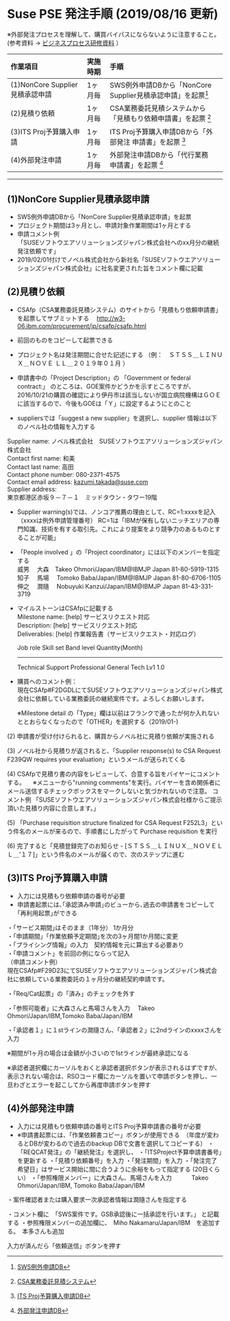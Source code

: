 # Suse PSE 発注手順    (2019/08/16 更新)  

※外部発注プロセスを理解して、購買バイパスにならないように注意すること。  
 (参考資料 ->  [ビジネスプロセス研修資料](https://github.ibm.com/FUSHUKU/zLinux/blob/master/0643AF6EB51A031949257B02001210D4.md) ）

| 作業項目                       | 実施時期  | 手順                                                      | 
|:-------------------------------|:---------|:----------------------------------------------------------|
| (1)NonCore Supplier見積承認申請 | 1ヶ月毎   | SWS例外申請DBから「NonCore Supplier見積承認申請」を起票[^1]  |
| (2)見積り依頼                   | 1ヶ月毎   | CSA業務委託見積システムから「見積もり依頼申請書」を起票 [^2]   |
| (3)ITS Proj予算購入申請         | 1ヶ月毎   | ITS Proj予算購入申請DBから「外部発注 申請書」を起票    [^3]   |
| (4)外部発注申請                 | 1ヶ月毎   | 外部発注申請DBから「代行業務　申請書」を起票           [^4]   |


[^1]: [SWS例外申請DB](Notes://d19dbr14.sagamino.ibm.com/4925806B0031FC54/C752201663B186C049258076001AC935)  
[^2]: [CSA業務委託見積システム](http://w3-06.ibm.com/procurement/jp/csafp/csafp.html)  
[^3]: [ITS Proj予算購入申請DB](Notes://d19dbr05.sagamino.ibm.com/492573E500135CC3/A70DA597AC74F9DD4925774C00119ED8)  
[^4]: [外部発注申請DB](Notes://d19dbr05.sagamino.ibm.com/4925762700169378/E30180123533CC154925760F001CA1C8)  

-----------------------------------------------------

## (1)NonCore Supplier見積承認申請  
- SWS例外申請DBから「NonCore Supplier見積承認申請」を起票  
- プロジェクト期間は3ヶ月とし、申請対象作業期間は1ヶ月とする  
- 申請コメント例  
 「SUSEソフトウエアソリューションズジャパン株式会社へのxx月分の継続発注依頼です」  
- 2019/02/01付けでノベル株式会社から新社名「SUSEソフトウエアソリューションズジャパン株式会社」に社名変更された旨をコメント欄に記載  

## (2)見積り依頼  
- CSAfp（CSA業務委託見積システム）のサイトから「見積もり依頼申請書」を起票してサブミットする　
    http://w3-06.ibm.com/procurement/jp/csafp/csafp.html

- 前回のものをコピーして起票できる  
- プロジェクト名は発注期間に合せた記述にする
  （例：　ＳＴＳＳ＿ＬＩＮＵＸ＿ＮＯＶＥ ＬＬ＿２０１９年０１月  ）  
- 申請書中の「Project Description」の 「Government or federal contract:」 のところは、GOE案件かどうかを示すところですが、2016/10/21の購買の確認により伊丹市は該当しないが国立病院機構はＧＯＥに該当するので、今後もGOEは「Ｙ」に設定するようにとのこと  
- suppliersでは「suggest a new supplier」を選択し、supplier 情報は以下のノベル社の情報を入力する  

Supplier name: 	ノベル株式会社　SUSEソフトウエアソリューションズジャパン株式会社  
Contact first name: 	和美  
Contact last name: 	高田  
Contact phone number: 	080-2371-4575  
Contact email address: 	kazumi.takada@suse.com  
Supplier address: 	  
  東京都港区赤坂９－７－１　ミッドタウン・タワー19階  

- Supplier warning(s)では、ノンコア推薦の理由として、RC=1:xxxxを記入（xxxxは例外申請管理番号）
  RC=1は「IBMが保有しないニッチエリアの専門知識、技術を有する取引先。これにより提案をより競争力のあるものとすることが可能」

- 「People involved 」の「Project coordinator」には以下のメンバーを指定する  
威男　  大森　Takeo Ohmori/Japan/IBM@IBMJP Japan 81-80-5919-1315  
知子　 馬場　 Tomoko Baba/Japan/IBM@IBMJP Japan 81-80-6706-1105  
伸之　 澗隨　 Nobuyuki Kanzui/Japan/IBM@IBMJP Japan 81-43-331-3719   
 
- マイルストーンはCSAfpに記載する  
   Milestone name: [help] 	サービスリクエスト対応  
   Description: [help] 	サービスリクエスト対応  
   Deliverables: [help] 	作業報告書（サービスリクエスト・対応ログ）   

   Job role                        Skill set  Band level Quantity(Month)  
   ------------------------------  ---------  ---------- ---------------  
   Technical Support Professional  General    Tech Lv1    1.0   

- 購買へのコメント例：  
現在CSAfp#F2DGDLにてSUSEソフトウエアソリューションズジャパン株式会社に依頼している業務委託の継続案件です。よろしくお願いします。

  ※Milestone detail の「Type」欄は以前はフランクで通ったが何か入れないととおらなくなったので「OTHER」を選択する（2019/01-)

(2) 申請書が受け付けられると、購買からノベル社に見積り依頼が実施される

(3) ノベル社から見積りが返されると、「Supplier response(s) to CSA Request F239QW requires your evaluation」というメールが送られてくる

(4) CSAfpで見積り書の内容をレビューして、合意する旨をバイヤーにコメントする。
　※メニューから"running comments"を実行。バイヤーを含め関係者にメール送信するチェックボックスをマークしないと気づかれないので注意。
コメント例
「SUSEソフトウエアソリューションズジャパン株式会社様からご提示頂いた見積り内容に合意します。」

(5) 「Purchase requisition structure finalized for CSA Request F252L3」という件名のメールが来るので、手順書にしたがって Purchase requisition を実行

(6) 完了すると「見積登録完了のお知らせ - [ＳＴＳＳ＿ＬＩＮＵＸ＿ＮＯＶＥＬＬ＿’１７]」という件名のメールが届くので、次のステップに進む

## (3)ITS Proj予算購入申請  
- 入力には見積もり依頼申請の番号が必要  
- 申請書起票には､｢承認済み申請｣のビューから､過去の申請書をコピーして｢再利用起票｣ができる  

・｢サービス期間｣はそのまま（1年分） 1か月分  
・「申請期間」｢作業依頼予定期間｣を次の3ヶ月間1か月間に変更  
・「プライシング情報」の入力　契約情報を元に算出する必要あり  
・「申請コメント」を前回の例にならって記入  
（申請コメント例）  
現在CSAfp#F29D23にてSUSEソフトウエアソリューションズジャパン株式会社に依頼している業務委託の１ヶ月分の継続契約申請です。  


・「Req/Cat起票」の「済み」のチェックを外す

・「参照可能者」に大森さんと馬場さんを入力　
Takeo Ohmori/Japan/IBM,Tomoko Baba/Japan/IBM

・「承認者１」に１stラインの澗隨さん、「承認者２」に2ndラインのxxxxさんを入力

 ※期間が1ヶ月の場合は金額が小さいので1stラインが最終承認になる

※承認者選択欄にカーソルをおくと承認者選択ボタンが表示されるはずですが、表示されない場合は、RSOコード欄にカーソルを置いて申請ボタンを押し、一旦わざとエラーを起こしてから再度申請ボタンを押す


## (4)外部発注申請  
- 入力には見積もり依頼申請の番号とITS Proj予算申請書の番号が必要  
- ※申請書起票には、「作業依頼書コピー」ボタンが使用できる　（年度が変わるとDBが変わるので過去のbackup DBで文書を選択してコピーする）
・「REQCAT発注」の「継続発注」を選択し、
・「ITSProject予算申請書番号」を更新する
・「見積り依頼番号」を入力
・「発注期間」を入力
・「発注完了希望日」はサービス開始に間に合うように余裕をもって指定する (20日くらい）
・「参照権限メンバー」に大森さん、馬場さんを入力　
　　Takeo Ohmori/Japan/IBM, Tomoko Baba/Japan/IBM

・案件確認者または購入要求一次承認者情報は澗隨さんを指定する

・コメント欄に　「SWS案件です。GSB承認後に一括承認を行います。」 と記載する
・参照権限メンバーの追加欄に、　Miho Nakamaru/Japan/IBM　を追加する。　本多さんも追加

入力が済んだら「依頼送信」ボタンを押す



